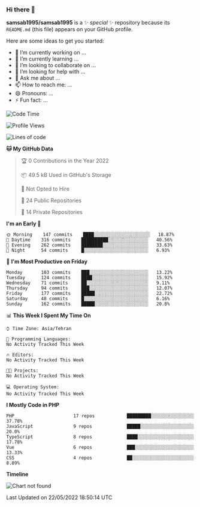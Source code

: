 ### Hi there 👋

**samsab1995/samsab1995** is a ✨ _special_ ✨ repository because its `README.md` (this file) appears on your GitHub profile.

Here are some ideas to get you started:

- 🔭 I’m currently working on ...
- 🌱 I’m currently learning ...
- 👯 I’m looking to collaborate on ...
- 🤔 I’m looking for help with ...
- 💬 Ask me about ...
- 📫 How to reach me: ...
- 😄 Pronouns: ...
- ⚡ Fun fact: ...

<!--START_SECTION:waka-->
![Code Time](http://img.shields.io/badge/Code%20Time-0%20secs-blue)

![Profile Views](http://img.shields.io/badge/Profile%20Views-0-blue)

![Lines of code](https://img.shields.io/badge/From%20Hello%20World%20I%27ve%20Written-862%20Thousand%20lines%20of%20code-blue)

**🐱 My GitHub Data** 

> 🏆 0 Contributions in the Year 2022
 > 
> 📦 49.5 kB Used in GitHub's Storage 
 > 
> 🚫 Not Opted to Hire
 > 
> 📜 24 Public Repositories 
 > 
> 🔑 14 Private Repositories  
 > 
**I'm an Early 🐤** 

```text
🌞 Morning    147 commits    ████░░░░░░░░░░░░░░░░░░░░░   18.87% 
🌆 Daytime    316 commits    ██████████░░░░░░░░░░░░░░░   40.56% 
🌃 Evening    262 commits    ████████░░░░░░░░░░░░░░░░░   33.63% 
🌙 Night      54 commits     █░░░░░░░░░░░░░░░░░░░░░░░░   6.93%

```
📅 **I'm Most Productive on Friday** 

```text
Monday       103 commits    ███░░░░░░░░░░░░░░░░░░░░░░   13.22% 
Tuesday      124 commits    ████░░░░░░░░░░░░░░░░░░░░░   15.92% 
Wednesday    71 commits     ██░░░░░░░░░░░░░░░░░░░░░░░   9.11% 
Thursday     94 commits     ███░░░░░░░░░░░░░░░░░░░░░░   12.07% 
Friday       177 commits    █████░░░░░░░░░░░░░░░░░░░░   22.72% 
Saturday     48 commits     █░░░░░░░░░░░░░░░░░░░░░░░░   6.16% 
Sunday       162 commits    █████░░░░░░░░░░░░░░░░░░░░   20.8%

```


📊 **This Week I Spent My Time On** 

```text
⌚︎ Time Zone: Asia/Tehran

💬 Programming Languages: 
No Activity Tracked This Week

🔥 Editors: 
No Activity Tracked This Week

🐱‍💻 Projects: 
No Activity Tracked This Week

💻 Operating System: 
No Activity Tracked This Week

```

**I Mostly Code in PHP** 

```text
PHP                      17 repos            █████████░░░░░░░░░░░░░░░░   37.78% 
JavaScript               9 repos             █████░░░░░░░░░░░░░░░░░░░░   20.0% 
TypeScript               8 repos             ████░░░░░░░░░░░░░░░░░░░░░   17.78% 
Vue                      6 repos             ███░░░░░░░░░░░░░░░░░░░░░░   13.33% 
CSS                      4 repos             ██░░░░░░░░░░░░░░░░░░░░░░░   8.89%

```


**Timeline**

![Chart not found](https://raw.githubusercontent.com/samsab1995/samsab1995/main/charts/bar_graph.png) 


 Last Updated on 22/05/2022 18:50:14 UTC
<!--END_SECTION:waka-->
